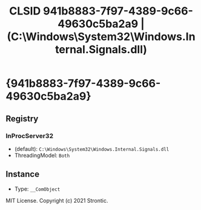 ﻿---
title: "CLSID 941b8883-7f97-4389-9c66-49630c5ba2a9 | (C:\\Windows\\System32\\Windows.Internal.Signals.dll)"
excerpt: What is COM-Object CLSID 941b8883-7f97-4389-9c66-49630c5ba2a9?
---

# {941b8883-7f97-4389-9c66-49630c5ba2a9}


## Registry


### InProcServer32

* (default): `C:\Windows\System32\Windows.Internal.Signals.dll`
* ThreadingModel: `Both`

## Instance

* Type: `__ComObject`

MIT License. Copyright (c) 2021 Strontic.


